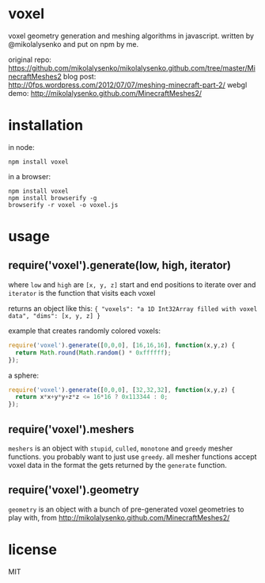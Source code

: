 # voxel

voxel geometry generation and meshing algorithms in javascript. written by @mikolalysenko and put on npm by me.

original repo: https://github.com/mikolalysenko/mikolalysenko.github.com/tree/master/MinecraftMeshes2
blog post: http://0fps.wordpress.com/2012/07/07/meshing-minecraft-part-2/
webgl demo: http://mikolalysenko.github.com/MinecraftMeshes2/

# installation

in node:
```
npm install voxel
```
in a browser:
```
npm install voxel
npm install browserify -g
browserify -r voxel -o voxel.js
```

# usage

## require('voxel').generate(low, high, iterator)

where `low` and `high` are `[x, y, z]` start and end positions to iterate over and `iterator` is the function that visits each voxel

returns an object like this: `{ "voxels": "a 1D Int32Array filled with voxel data", "dims": [x, y, z] }`

example that creates randomly colored voxels:

```javascript
require('voxel').generate([0,0,0], [16,16,16], function(x,y,z) {
  return Math.round(Math.random() * 0xffffff);
});
```

a sphere:

```javascript
require('voxel').generate([0,0,0], [32,32,32], function(x,y,z) {
  return x*x+y*y+z*z <= 16*16 ? 0x113344 : 0;
});
```

## require('voxel').meshers

`meshers` is an object with `stupid`, `culled`, `monotone` and `greedy` mesher functions. you probably want to just use `greedy`. all mesher functions accept voxel data in the format the gets returned by the `generate` function.

## require('voxel').geometry

`geometry` is an object with a bunch of pre-generated voxel geometries to play with, from http://mikolalysenko.github.com/MinecraftMeshes2/

# license

MIT